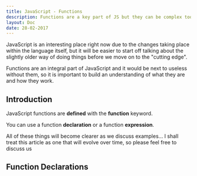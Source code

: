 ```yaml
---
title: JavaScript - Functions
description: Functions are a key part of JS but they can be complex too
layout: Doc
date: 28-02-2017
---
```


JavaScript is an interesting place right now due to the changes taking place within the 
language itself, but it will be easier to start off talking about the slightly older way of doing 
things before we move on to the "cutting edge".

Functions are an integral part of JavaScript and it would be next to useless without them, so it is important to build an 
understanding of what they are and how they work.

## Introduction

JavaScript functions are __defined__ with the __function__ keyword.

You can use a function __declaration__ or a function __expression__.

All of these things will become clearer as we discuss examples... I shall treat this article as one that will 
evolve over time, so please feel free to discuss us
## Function Declarations

